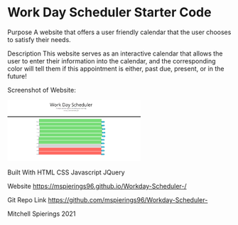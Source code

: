 # Work Day Scheduler Starter Code
Purpose
A website that offers a user friendly calendar that the user chooses to satisfy their needs.

Description
This website serves as an interactive calendar that allows the user to enter their information into the calendar, and the corresponding color will tell them if this appointment is either, past due, present, or in the future!

Screenshot of Website:

<img src="https://github.com/mspierings96/Workday-Scheduler-/blob/main/Images/Siteshot.png" width="300">

Built With
HTML
CSS
Javascript
JQuery

Website
https://mspierings96.github.io/Workday-Scheduler-/

Git Repo Link
https://github.com/mspierings96/Workday-Scheduler-

Mitchell Spierings 2021
